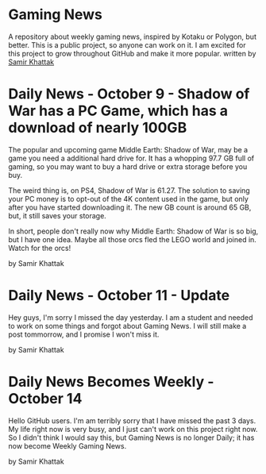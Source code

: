 # Gaming News
A repository about weekly gaming news, inspired by Kotaku or Polygon, but better. This is a public project, so anyone can work on it. I am excited for this project to grow throughout GitHub and make it more popular.
written by [Samir Khattak](mailto:samir.khattak19@gmail.com)
# Daily News - October 9 - Shadow of War has a PC Game, which has a download of nearly 100GB
The popular and upcoming game Middle Earth: Shadow of War, may be a game you need a additional hard drive for. It has a whopping 97.7 GB full of gaming, so you may want to buy a hard drive or extra storage before you buy.

The weird thing is, on PS4, Shadow of War is 61.27. The solution to saving your PC money is to opt-out of the 4K content used in the game, but only after you have started downloading it. The new GB count is around 65 GB, but, it still saves your storage.

In short, people don't really now why Middle Earth: Shadow of War is so big, but I have one idea. Maybe all those orcs fled the LEGO world and joined in. Watch for the orcs!

by Samir Khattak

# Daily News - October 11 - Update
Hey guys, I'm sorry I missed the day yesterday. I am a student and needed to work on some things and forgot about Gaming News. I will still make a post tommorrow, and I promise I won't miss it.

by Samir Khattak

# Daily News Becomes Weekly - October 14
Hello GitHub users.
I'm am terribly sorry that I have missed the past 3 days. My life right now is very busy, and I just can't work on this project right now.
So I didn't think I would say this, but Gaming News is no longer Daily; it has now become Weekly Gaming News.

by Samir Khattak
